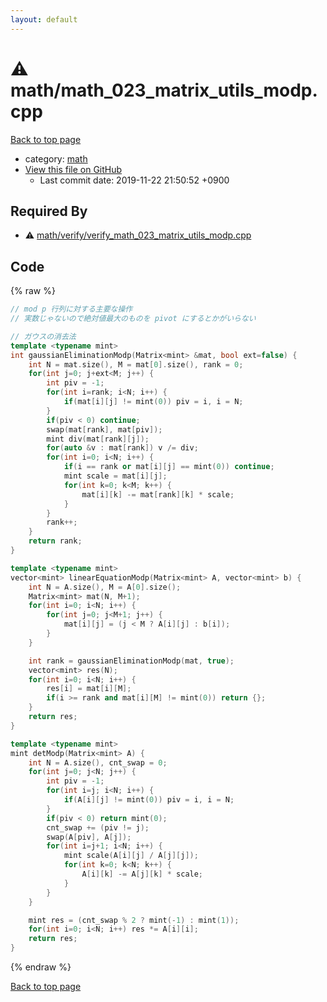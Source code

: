 ```yaml
---
layout: default
---
```


<!-- mathjax config similar to math.stackexchange -->
<script type="text/javascript" async
  src="https://cdnjs.cloudflare.com/ajax/libs/mathjax/2.7.5/MathJax.js?config=TeX-MML-AM_CHTML">
</script>
<script type="text/x-mathjax-config">
  MathJax.Hub.Config({
    TeX: { equationNumbers: { autoNumber: "AMS" }},
    tex2jax: {
      inlineMath: [ ['$','$'] ],
      processEscapes: true
    },
    "HTML-CSS": { matchFontHeight: false },
    displayAlign: "left",
    displayIndent: "2em"
  });
</script>

<script type="text/javascript" src="https://cdnjs.cloudflare.com/ajax/libs/jquery/3.4.1/jquery.min.js"></script>
<script src="https://cdn.jsdelivr.net/npm/jquery-balloon-js@1.1.2/jquery.balloon.min.js" integrity="sha256-ZEYs9VrgAeNuPvs15E39OsyOJaIkXEEt10fzxJ20+2I=" crossorigin="anonymous"></script>
<script type="text/javascript" src="../../assets/js/copy-button.js"></script>
<link rel="stylesheet" href="../../assets/css/copy-button.css" />


# :warning: math/math_023_matrix_utils_modp.cpp
<a href="../../index.html">Back to top page</a>

* category: <a href="../../index.html#7e676e9e663beb40fd133f5ee24487c2">math</a>
* <a href="{{ site.github.repository_url }}/blob/master/math/math_023_matrix_utils_modp.cpp">View this file on GitHub</a>
    - Last commit date: 2019-11-22 21:50:52 +0900




## Required By
* :warning: <a href="verify/verify_math_023_matrix_utils_modp.cpp.html">math/verify/verify_math_023_matrix_utils_modp.cpp</a>


## Code
{% raw %}
```cpp
// mod p 行列に対する主要な操作
// 実数じゃないので絶対値最大のものを pivot にするとかがいらない

// ガウスの消去法
template <typename mint>
int gaussianEliminationModp(Matrix<mint> &mat, bool ext=false) {
    int N = mat.size(), M = mat[0].size(), rank = 0;
    for(int j=0; j+ext<M; j++) {
        int piv = -1;
        for(int i=rank; i<N; i++) {
            if(mat[i][j] != mint(0)) piv = i, i = N;
        }
        if(piv < 0) continue;
        swap(mat[rank], mat[piv]);
        mint div(mat[rank][j]);
        for(auto &v : mat[rank]) v /= div;
        for(int i=0; i<N; i++) {
            if(i == rank or mat[i][j] == mint(0)) continue;
            mint scale = mat[i][j];
            for(int k=0; k<M; k++) {
                mat[i][k] -= mat[rank][k] * scale;
            }
        }
        rank++;
    }
    return rank;
}

template <typename mint>
vector<mint> linearEquationModp(Matrix<mint> A, vector<mint> b) {
    int N = A.size(), M = A[0].size();
    Matrix<mint> mat(N, M+1);
    for(int i=0; i<N; i++) {
        for(int j=0; j<M+1; j++) {
            mat[i][j] = (j < M ? A[i][j] : b[i]);
        }
    }

    int rank = gaussianEliminationModp(mat, true);
    vector<mint> res(N);
    for(int i=0; i<N; i++) {
        res[i] = mat[i][M];
        if(i >= rank and mat[i][M] != mint(0)) return {};
    }
    return res;
}

template <typename mint>
mint detModp(Matrix<mint> A) {
    int N = A.size(), cnt_swap = 0;
    for(int j=0; j<N; j++) {
        int piv = -1;
        for(int i=j; i<N; i++) {
            if(A[i][j] != mint(0)) piv = i, i = N;
        }
        if(piv < 0) return mint(0);
        cnt_swap += (piv != j);
        swap(A[piv], A[j]);
        for(int i=j+1; i<N; i++) {
            mint scale(A[i][j] / A[j][j]);
            for(int k=0; k<N; k++) {
                A[i][k] -= A[j][k] * scale;
            }
        }
    }

    mint res = (cnt_swap % 2 ? mint(-1) : mint(1));
    for(int i=0; i<N; i++) res *= A[i][i];
    return res;
}

```
{% endraw %}

<a href="../../index.html">Back to top page</a>

